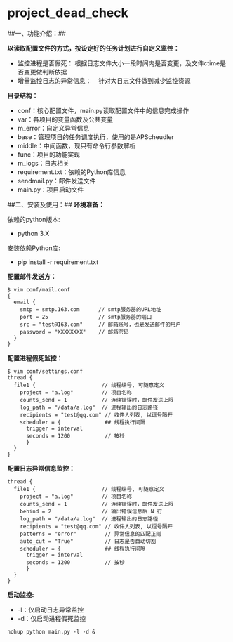 # project_dead_check
##一、功能介绍：##

**以读取配置文件的方式，按设定好的任务计划进行自定义监控：**
* 监控进程是否假死：
    根据日志文件大小一段时间内是否变更，及文件ctime是否变更做判断依据
    
* 增量监控日志的异常信息：
    针对大日志文件做到减少监控资源
   
   
**目录结构：**
* conf：核心配置文件，main.py读取配置文件中的信息完成操作
* var：各项目的变量函数及公共变量
* m_error：自定义异常信息
* base：管理项目的任务调度执行，使用的是APScheudler
* middle：中间函数，现只有命令行参数解析
* func：项目的功能实现
* m_logs：日志相关
* requirement.txt：依赖的Python库信息
* sendmail.py：邮件发送文件
* main.py：项目启动文件
 
 
##二、安装及使用：##
**环境准备：**

依赖的python版本:
* python 3.X
    
安装依赖Python库:
* pip install -r requirement.txt
    
    
**配置邮件发送方：**
```
$ vim conf/mail.conf
{
  email {
    smtp = smtp.163.com      // smtp服务器的URL地址
    port = 25                // smtp服务器的端口
    src = "test@163.com"     // 邮箱账号，也是发送邮件的用户
    password = "XXXXXXXX"    // 邮箱密码
  }
}
```

**配置进程假死监控：**
```
$ vim conf/settings.conf
thread {
  file1 {                     // 线程编号, 可随意定义
    project = "a.log"         // 项目名称
    counts_send = 1           // 连续错误时，邮件发送上限
    log_path = "/data/a.log"  // 进程输出的日志路径
    recipients = "test@qq.com" // 收件人列表, 以逗号隔开
    scheduler = {              ## 线程执行间隔
      trigger = interval
      seconds = 1200           // 按秒 
      }
  }
}
```

**配置日志异常信息监控：**
```
thread {
  file1 {                     // 线程编号, 可随意定义
    project = "a.log"         // 项目名称
    counts_send = 1           // 连续错误时，邮件发送上限
    behind = 2                // 输出错误信息后 N 行
    log_path = "/data/a.log"  // 进程输出的日志路径
    recipients = "test@qq.com" // 收件人列表, 以逗号隔开
    patterns = "error"         // 异常信息的匹配正则
    auto_cut = "True"          // 日志是否自动切割
    scheduler = {              ## 线程执行间隔
      trigger = interval
      seconds = 1200           // 按秒 
      }
  }
}
```

**启动监控:**
* -l：仅启动日志异常监控
* -d：仅启动进程假死监控
```
nohup python main.py -l -d &
```
